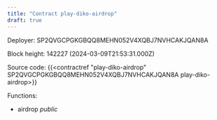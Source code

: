 ```yaml
---
title: "Contract play-diko-airdrop"
draft: true
---
```

Deployer: SP2QVGCPGKGBQQ8MEHN052V4XQBJ7NVHCAKJQAN8A


 



Block height: 142227 (2024-03-09T21:53:31.000Z)

Source code: {{<contractref "play-diko-airdrop" SP2QVGCPGKGBQQ8MEHN052V4XQBJ7NVHCAKJQAN8A play-diko-airdrop>}}

Functions:

* airdrop _public_
